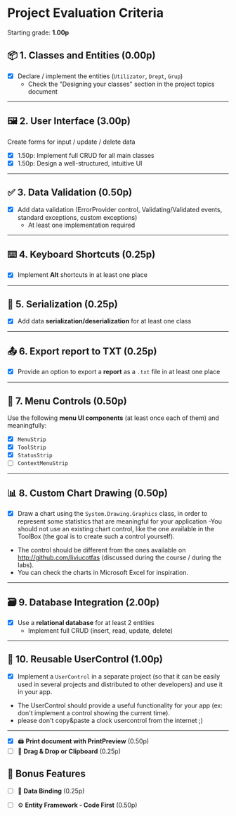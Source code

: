 ﻿# Project Evaluation Criteria

Starting grade: **1.00p**

## 📦 1. Classes and Entities (0.00p)
- [x] Declare / implement the entities (`Utilizator`, `Drept`, `Grup`)  
  - Check the "Designing your classes" section in the project topics document

---

## 🖼️ 2. User Interface (3.00p)
Create forms for input / update / delete data  
  - [x] 1.50p: Implement full CRUD for all main classes  
  - [x] 1.50p: Design a well-structured, intuitive UI

---

## ✅ 3. Data Validation (0.50p)
- [x] Add data validation (ErrorProvider control, Validating/Validated events, standard exceptions, custom exceptions)
  - At least one implementation required

---

## ⌨️ 4. Keyboard Shortcuts (0.25p)
- [x] Implement **Alt** shortcuts in at least one place

---

## 💾 5. Serialization (0.25p)
- [x] Add data **serialization/deserialization** for at least one class

---

## 📤 6. Export report to TXT (0.25p)
- [x] Provide an option to export a **report** as a `.txt` file in at least one place

---

## 🧩 7. Menu Controls (0.50p)
Use the following **menu UI components** (at least once each of them) and meaningfully:
- [x] `MenuStrip`
- [x] `ToolStrip`
- [x] `StatusStrip`
- [ ] `ContextMenuStrip`

---

## 📊 8. Custom Chart Drawing (0.50p)
- [x] Draw a chart using the ``System.Drawing.Graphics`` class, in order to represent some statistics that are meaningful for your application
 -You should not use an existing chart control, like the one available in the ToolBox (the goal is to create such a control yourself). 
- The control should be different from the ones available on http://github.com/liviucotfas (discussed during the course / during the labs). 
- You can check the charts in Microsoft Excel for inspiration.

---

## 🗃️ 9. Database Integration (2.00p)
- [x] Use a **relational database** for at least 2 entities  
  - Implement full CRUD (insert, read, update, delete)

---

## 🧱 10. Reusable UserControl (1.00p)
- [x]  Implement a ``UserControl`` in a separate project (so that it can be easily used in several projects and distributed to other developers) and use it in your app. 
- The UserControl should provide a useful functionality for your app (ex: don't implement a control showing the current time).
- please don't copy&paste a clock usercontrol from the internet ;) 

---
- [x] 🖨️ **Print document with PrintPreview** (0.50p)
- [ ] 🧲 **Drag & Drop or Clipboard** (0.25p)

## 🧵 Bonus Features
- [ ] 🔗 **Data Binding** (0.25p)
- [ ] ⚙️ **Entity Framework - Code First** (0.50p)

